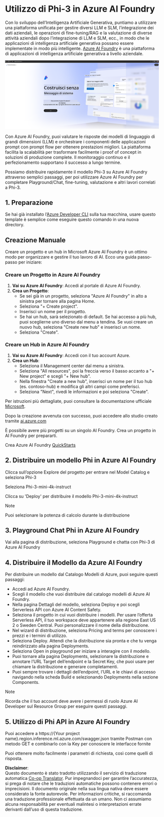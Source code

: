 <!--
CO_OP_TRANSLATOR_METADATA:
{
  "original_hash": "3a1e48b628022485aac989c9f733e792",
  "translation_date": "2025-07-17T05:23:10+00:00",
  "source_file": "md/02.QuickStart/AzureAIFoundry_QuickStart.md",
  "language_code": "it"
}
-->
# **Utilizzo di Phi-3 in Azure AI Foundry**

Con lo sviluppo dell’Intelligenza Artificiale Generativa, puntiamo a utilizzare una piattaforma unificata per gestire diversi LLM e SLM, l’integrazione dei dati aziendali, le operazioni di fine-tuning/RAG e la valutazione di diverse attività aziendali dopo l’integrazione di LLM e SLM, ecc., in modo che le applicazioni di intelligenza artificiale generativa possano essere implementate in modo più intelligente. [Azure AI Foundry](https://ai.azure.com) è una piattaforma di applicazioni di intelligenza artificiale generativa a livello aziendale.

![aistudo](../../../../translated_images/aifoundry_home.f28a8127c96c7d93d6fb1d0a69b635bc36834da1f0615d7d2b8be216021d9eeb.it.png)

Con Azure AI Foundry, puoi valutare le risposte dei modelli di linguaggio di grandi dimensioni (LLM) e orchestrare i componenti delle applicazioni prompt con prompt flow per ottenere prestazioni migliori. La piattaforma facilita la scalabilità per trasformare facilmente i proof of concept in soluzioni di produzione complete. Il monitoraggio continuo e il perfezionamento supportano il successo a lungo termine.

Possiamo distribuire rapidamente il modello Phi-3 su Azure AI Foundry attraverso semplici passaggi, per poi utilizzare Azure AI Foundry per completare Playground/Chat, fine-tuning, valutazione e altri lavori correlati a Phi-3.

## **1. Preparazione**

Se hai già installato l’[Azure Developer CLI](https://learn.microsoft.com/azure/developer/azure-developer-cli/overview?WT.mc_id=aiml-138114-kinfeylo) sulla tua macchina, usare questo template è semplice come eseguire questo comando in una nuova directory.

## Creazione Manuale

Creare un progetto e un hub in Microsoft Azure AI Foundry è un ottimo modo per organizzare e gestire il tuo lavoro di AI. Ecco una guida passo-passo per iniziare:

### Creare un Progetto in Azure AI Foundry

1. **Vai su Azure AI Foundry**: Accedi al portale di Azure AI Foundry.
2. **Crea un Progetto**:
   - Se sei già in un progetto, seleziona "Azure AI Foundry" in alto a sinistra per tornare alla pagina Home.
   - Seleziona "+ Create project".
   - Inserisci un nome per il progetto.
   - Se hai un hub, sarà selezionato di default. Se hai accesso a più hub, puoi sceglierne uno diverso dal menu a tendina. Se vuoi creare un nuovo hub, seleziona "Create new hub" e inserisci un nome.
   - Seleziona "Create".

### Creare un Hub in Azure AI Foundry

1. **Vai su Azure AI Foundry**: Accedi con il tuo account Azure.
2. **Crea un Hub**:
   - Seleziona il Management center dal menu a sinistra.
   - Seleziona "All resources", poi la freccia verso il basso accanto a "+ New project" e scegli "+ New hub".
   - Nella finestra "Create a new hub", inserisci un nome per il tuo hub (es. contoso-hub) e modifica gli altri campi come preferisci.
   - Seleziona "Next", rivedi le informazioni e poi seleziona "Create".

Per istruzioni più dettagliate, puoi consultare la documentazione ufficiale [Microsoft](https://learn.microsoft.com/azure/ai-studio/how-to/create-projects).

Dopo la creazione avvenuta con successo, puoi accedere allo studio creato tramite [ai.azure.com](https://ai.azure.com/)

È possibile avere più progetti su un singolo AI Foundry. Crea un progetto in AI Foundry per prepararti.

Crea Azure AI Foundry [QuickStarts](https://learn.microsoft.com/azure/ai-studio/quickstarts/get-started-code)

## **2. Distribuire un modello Phi in Azure AI Foundry**

Clicca sull’opzione Explore del progetto per entrare nel Model Catalog e seleziona Phi-3

Seleziona Phi-3-mini-4k-instruct

Clicca su 'Deploy' per distribuire il modello Phi-3-mini-4k-instruct

> [!NOTE]
>
> Puoi selezionare la potenza di calcolo durante la distribuzione

## **3. Playground Chat Phi in Azure AI Foundry**

Vai alla pagina di distribuzione, seleziona Playground e chatta con Phi-3 di Azure AI Foundry

## **4. Distribuire il Modello da Azure AI Foundry**

Per distribuire un modello dal Catalogo Modelli di Azure, puoi seguire questi passaggi:

- Accedi ad Azure AI Foundry.
- Scegli il modello che vuoi distribuire dal catalogo modelli di Azure AI Foundry.
- Nella pagina Dettagli del modello, seleziona Deploy e poi scegli Serverless API con Azure AI Content Safety.
- Seleziona il progetto in cui vuoi distribuire i modelli. Per usare l’offerta Serverless API, il tuo workspace deve appartenere alla regione East US 2 o Sweden Central. Puoi personalizzare il nome della distribuzione.
- Nel wizard di distribuzione, seleziona Pricing and terms per conoscere i prezzi e i termini di utilizzo.
- Seleziona Deploy. Attendi che la distribuzione sia pronta e che tu venga reindirizzato alla pagina Deployments.
- Seleziona Open in playground per iniziare a interagire con il modello.
- Puoi tornare alla pagina Deployments, selezionare la distribuzione e annotare l’URL Target dell’endpoint e la Secret Key, che puoi usare per chiamare la distribuzione e generare completamenti.
- Puoi sempre trovare i dettagli dell’endpoint, l’URL e le chiavi di accesso navigando nella scheda Build e selezionando Deployments nella sezione Components.

> [!NOTE]
> Ricorda che il tuo account deve avere i permessi di ruolo Azure AI Developer sul Resource Group per eseguire questi passaggi.

## **5. Utilizzo di Phi API in Azure AI Foundry**

Puoi accedere a https://{Your project name}.region.inference.ml.azure.com/swagger.json tramite Postman con metodo GET e combinarlo con la Key per conoscere le interfacce fornite

Puoi ottenere molto facilmente i parametri di richiesta, così come quelli di risposta.

**Disclaimer**:  
Questo documento è stato tradotto utilizzando il servizio di traduzione automatica [Co-op Translator](https://github.com/Azure/co-op-translator). Pur impegnandoci per garantire l’accuratezza, si prega di notare che le traduzioni automatiche possono contenere errori o imprecisioni. Il documento originale nella sua lingua nativa deve essere considerato la fonte autorevole. Per informazioni critiche, si raccomanda una traduzione professionale effettuata da un umano. Non ci assumiamo alcuna responsabilità per eventuali malintesi o interpretazioni errate derivanti dall’uso di questa traduzione.